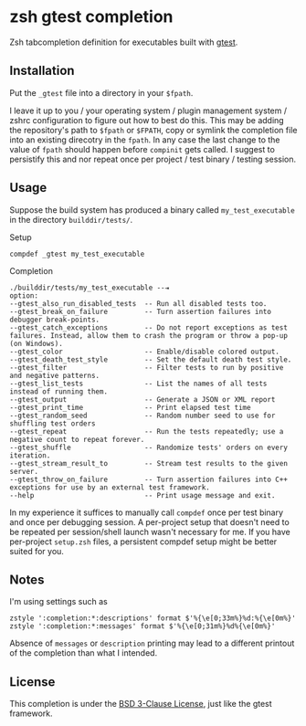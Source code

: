 # zsh gtest completion

Zsh tabcompletion definition for executables built with [gtest](https://github.com/google/googletest/).

## Installation

Put the `_gtest` file into a directory in your `$fpath`.

I leave it up to you / your operating system / plugin management system / zshrc
configuration to figure out how to best do this. This may be adding the
repository's path to `$fpath` or `$FPATH`, copy or symlink the completion file
into an existing direcotry in the `fpath`. In any case the last change to the
value of `fpath` should happen before `compinit` gets called. I suggest to
persistify this and nor repeat once per project / test binary / testing
session.

## Usage

Suppose the build system has produced a binary called `my_test_executable` in the directory `builddir/tests/`.

Setup
```
compdef _gtest my_test_executable
```

Completion
```
./builddir/tests/my_test_executable --⇥
option:
--gtest_also_run_disabled_tests  -- Run all disabled tests too.
--gtest_break_on_failure         -- Turn assertion failures into debugger break-points.
--gtest_catch_exceptions         -- Do not report exceptions as test failures. Instead, allow them to crash the program or throw a pop-up (on Windows).
--gtest_color                    -- Enable/disable colored output.
--gtest_death_test_style         -- Set the default death test style.
--gtest_filter                   -- Filter tests to run by positive and negative patterns.
--gtest_list_tests               -- List the names of all tests instead of running them.
--gtest_output                   -- Generate a JSON or XML report
--gtest_print_time               -- Print elapsed test time
--gtest_random_seed              -- Random number seed to use for shuffling test orders
--gtest_repeat                   -- Run the tests repeatedly; use a negative count to repeat forever.
--gtest_shuffle                  -- Randomize tests' orders on every iteration.
--gtest_stream_result_to         -- Stream test results to the given server.
--gtest_throw_on_failure         -- Turn assertion failures into C++ exceptions for use by an external test framework.
--help                           -- Print usage message and exit.
```

In my experience it suffices to manually call `compdef` once per test binary
and once per debugging session.  A per-project setup that doesn't need to be
repeated per session/shell launch wasn't necessary for me. If you have
per-project `setup.zsh` files, a persistent compdef setup might be better
suited for you.

## Notes

I'm using settings such as

```
zstyle ':completion:*:descriptions' format $'%{\e[0;33m%}%d:%{\e[0m%}'
zstyle ':completion:*:messages' format $'%{\e[0;31m%}%d%{\e[0m%}'
```

Absence of `messages` or `description` printing may lead to a different
printout of the completion than what I intended.

## License

This completion is under the [BSD 3-Clause License](LICENSE), just like the gtest framework.

